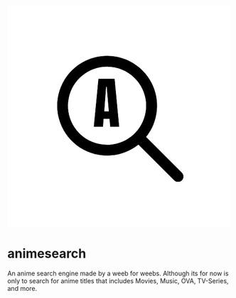 ![Animesearch](./logo.png)

# animesearch
An anime search engine made by a weeb for weebs. Although its for now is only to search for anime titles that includes Movies, Music, OVA, TV-Series, and more.